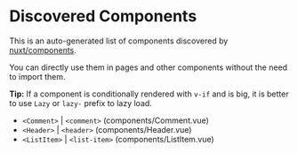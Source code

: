 # Discovered Components

This is an auto-generated list of components discovered by [nuxt/components](https://github.com/nuxt/components).

You can directly use them in pages and other components without the need to import them.

**Tip:** If a component is conditionally rendered with `v-if` and is big, it is better to use `Lazy` or `lazy-` prefix to lazy load.

- `<Comment>` | `<comment>` (components/Comment.vue)
- `<Header>` | `<header>` (components/Header.vue)
- `<ListItem>` | `<list-item>` (components/ListItem.vue)
